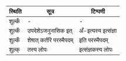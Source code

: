 | स्थिति | सूत्र | टिप्पणी |
| ----- | ------- | ------ |
| शुल्कँ | - | - |
| शुल्कँ | उपदेशेऽजनुनासिक इत् | अँ-इत्यस्य इत्संज्ञा |
| शुल्कँ | शेषात् कर्तरि परस्मैपदम् | इति परस्मैपदम् |
| शुल्क् | तस्य लोपः | इत्संज्ञकस्य लोपः |
